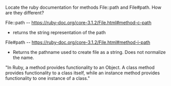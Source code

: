 Locate the ruby documentation for methods File::path and File#path. How are they different?


File::path -- https://ruby-doc.org/core-3.1.2/File.html#method-c-path
- returns the string representation of the path 

File#path -- https://ruby-doc.org/core-3.1.2/File.html#method-i-path
- Returns the pathname used to create file as a string. Does not normalize the name.

"In Ruby, a method provides functionality to an Object. A class method provides functionality to a class itself, while an instance method provides functionality to one instance of a class."